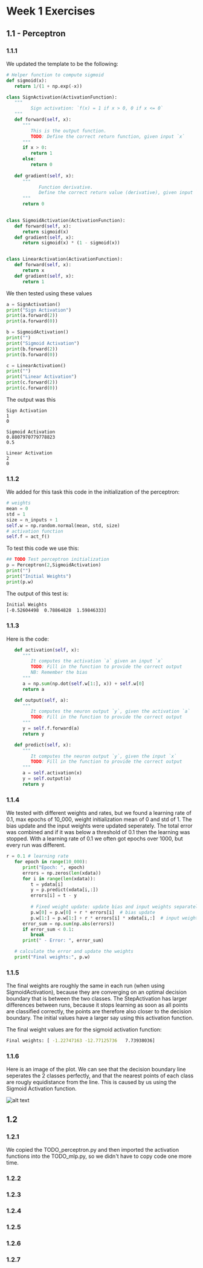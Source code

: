 # Week 1 Exercises

## 1.1 - Perceptron

### 1.1.1

We updated the template to be the following:

```python
# Helper function to compute sigmoid
def sigmoid(x):
   return 1/(1 + np.exp(-x))

class SignActivation(ActivationFunction):
   """ 
         Sign activation: `f(x) = 1 if x > 0, 0 if x <= 0`
   """
   def forward(self, x):
      """
         This is the output function.
         TODO: Define the correct return function, given input `x`
      """
      if x > 0:
         return 1
      else:
         return 0
      
   def gradient(self, x):
      """
            Function derivative.
            Define the correct return value (derivative), given input `x`
      """
      return 0
   

class SigmoidActivation(ActivationFunction):
   def forward(self, x):
      return sigmoid(x)
   def gradient(self, x):
      return sigmoid(x) * (1 - sigmoid(x))


class LinearActivation(ActivationFunction):
   def forward(self, x):
      return x
   def gradient(self, x):
      return 1
```


We then tested using these values

```python
a = SignActivation()
print("Sign Activation")
print(a.forward(2))
print(a.forward(0))

b = SigmoidActivation()
print("")
print("Sigmoid Activation")
print(b.forward(2))
print(b.forward(0))

c = LinearActivation()
print("")
print("Linear Activation")
print(c.forward(2))
print(c.forward(0))

```

The output was this

```
Sign Activation
1
0

Sigmoid Activation
0.8807970779778823
0.5

Linear Activation
2
0
```

### 1.1.2 
We added for this task this code in the initialization of the perceptron: 
```python
# weights
mean = 0
std = 1
size = n_inputs + 1
self.w = np.random.normal(mean, std, size)
# activation function
self.f = act_f()
```

To test this code we use this:
```python
## TODO Test perceptron initialization
p = Perceptron(2,SigmoidActivation)
print("")
print("Initial Weights")
print(p.w)
```

The output of this test is:
```bash
Initial Weights
[-0.52604498  0.78864828  1.59846333]
```
### 1.1.3
Here is the code:
```python
   def activation(self, x):
      """
         It computes the activation `a` given an input `x`
         TODO: Fill in the function to provide the correct output
         NB: Remember the bias
      """
      a = np.sum(np.dot(self.w[1:], x)) + self.w[0]
      return a

   def output(self, a):
      """
         It computes the neuron output `y`, given the activation `a`
         TODO: Fill in the function to provide the correct output
      """
      y = self.f.forward(a)
      return y

   def predict(self, x):
      """
         It computes the neuron output `y`, given the input `x`
         TODO: Fill in the function to provide the correct output
      """
      a = self.activation(x)
      y = self.output(a)
      return y
```

### 1.1.4

We tested with different weights and rates, but we found a learning rate of 0.1, max epochs of 10_000, weight initialization mean of 0 and std of 1. The bias update and the input weights were updated seperately. The total error was combined and if it was below a threshold of 0.1 then the learning was stopped. With a learning rate of 0.1 we often got epochs over 1000, but every run was different.

```python
r = 0.1 # learning rate
   for epoch in range(10_000):
      print("Epoch: ", epoch)
      errors = np.zeros(len(xdata))
      for i in range(len(xdata)):
         t = ydata[i]
         y = p.predict(xdata[i,:])
         errors[i] = t - y
         
         # Fixed weight update: update bias and input weights separately
         p.w[0] = p.w[0] + r * errors[i]  # bias update
         p.w[1:] = p.w[1:] + r * errors[i] * xdata[i,:]  # input weights update
      error_sum = np.sum(np.abs(errors))
      if error_sum < 0.1:
         break
      print(" - Error: ", error_sum)

   # calculate the error and update the weights
   print("Final weights:", p.w)
```

### 1.1.5
The final weights are roughly the same in each run (when using SigmoidActivation), because they are converging on an optimal decision boundary that is between the two classes. The StepActivation has larger differences between runs, because it stops learning as soon as all points are classified correctly, the points are therefore also closer to the decision boundary. The initial values have a larger say using this activation function. 

The final weight values are for the sigmoid activation function:
```bash
Final weights: [ -1.22747163 -12.77125736   7.73938036]
```

### 1.1.6

Here is an image of the plot. We can see that the decision boundary line seperates the 2 classes perfectly, and that the nearest points of each class are rougly equidistance from the line. This is caused by us using the Sigmoid Activation function. 

![alt text](image.png)


## 1.2

### 1.2.1

We copied the TODO_perceptron.py and then imported the activation functions into the TODO_mlp.py, so we didn't have to copy code one more time.

### 1.2.2

### 1.2.3

### 1.2.4

### 1.2.5

### 1.2.6

### 1.2.7